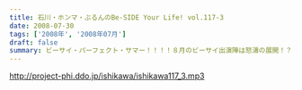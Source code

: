 ```yaml
---
title: 石川・ホンマ・ぶるんのBe-SIDE Your Life! vol.117-3
date: 2008-07-30
tags: ['2008年', '2008年07月']
draft: false
summary: ビーサイ・パーフェクト・サマー！！！！８月のビーサイ出演陣は怒濤の展開！？本日の収録はしっかりと空調が効いた中でのお話なのでみんな非常に元気ですね。NAMAE
---
```


http://project-phi.ddo.jp/ishikawa/ishikawa117_3.mp3
